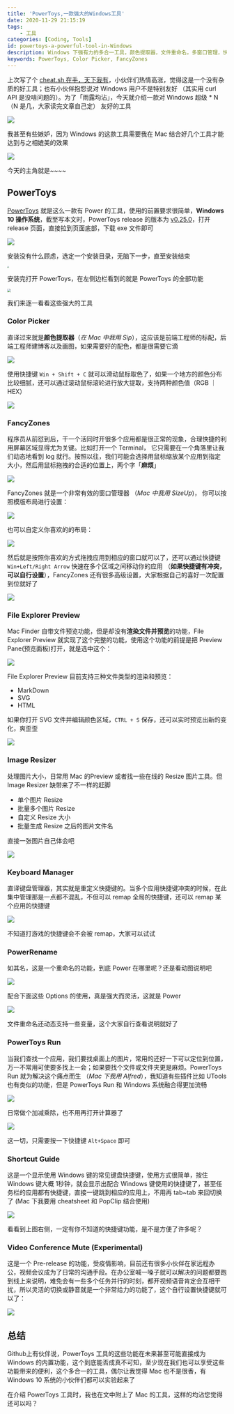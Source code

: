 ```yaml
---
title: 'PowerToys,一款强大的Windows工具'
date: 2020-11-29 21:15:19
tags:
    - 工具
categories: [Coding, Tools]
id: powertoys-a-powerful-tool-in-Windows
description: Windows 下强有力的多合一工具，颜色提取器，文件重命名，多窗口管理，快捷键管理，文件快速查找等功能一应俱全
keywords: PowerToys, Color Picker, FancyZones
---
```


上次写了个 [cheat.sh 在手，天下我有](https://dayarch.top/p/cheat.sh-usage.html)，小伙伴们热情高涨，觉得这是一个没有杂质的好工具；也有小伙伴抱怨说对 Windows 用户不是特别友好 （其实用 curl API 是没啥问题的）。为了「雨露均沾」，今天就介绍一款对 Windows 超级 * N （N 是几，大家读完文章自己定） 友好的工具

![](https://cdn.jsdelivr.net/gh/FraserYu/img-host/blog-img20201129212948.png)



我甚至有些嫉妒，因为 Windows 的这款工具需要我在 Mac 结合好几个工具才能达到与之相媲美的效果 

![](https://cdn.jsdelivr.net/gh/FraserYu/img-host/blog-img20201129192100.png)



今天的主角就是~~~~

## PowerToys

[PowerToys](https://github.com/microsoft/PowerToys "PowerToys") 就是这么一款有 Power 的工具，使用的前置要求很简单，**Windows 10 操作系统**，截至写本文时，PowerToys release 的版本为 [v0.25.0](https://github.com/microsoft/PowerToys/releases/tag/v0.25.0)，打开 release 页面，直接拉到页面底部，下载 exe 文件即可

![](https://cdn.jsdelivr.net/gh/FraserYu/img-host/blog-img20201129192934.png)

安装没有什么顾虑，选定一个安装目录，无脑下一步，直至安装结束

<img src="https://cdn.jsdelivr.net/gh/FraserYu/img-host/blog-img20201129193311.png" style="zoom:25%;" />



安装完打开 PowerToys，在左侧边栏看到的就是 PowerToys 的全部功能

<img src="https://cdn.jsdelivr.net/gh/FraserYu/img-host/blog-img20201129193836.png" style="zoom:50%;" />

我们来逐一看看这些强大的工具

### Color Picker

直译过来就是**颜色提取器**（*在 Mac 中我用 Sip*），这应该是前端工程师的标配，后端工程师建博客以及画图，如果需要好的配色，都是很需要它滴



![](https://cdn.jsdelivr.net/gh/FraserYu/img-host/blog-img20201129194218.png)



使用快捷键 `Win + Shift + C` 就可以滑动鼠标取色了，如果一个地方的颜色分布比较细腻，还可以通过滚动鼠标滚轮进行放大提取，支持两种颜色值（RGB ｜ HEX）

![](https://cdn.jsdelivr.net/gh/FraserYu/img-host/blog-img20201129194637.png)



### FancyZones

程序员从前怼到后，干一个活同时开很多个应用都是很正常的现象，合理快捷的利用屏幕区域显得尤为关键。比如打开一个 Terminal， 它只需要在一个角落里让我们动态地看到 log 就行。按照以往，我们可能会选择用鼠标缩放某个应用到指定大小，然后用鼠标拖拽的合适的位置上，两个字「**麻烦**」

![](https://cdn.jsdelivr.net/gh/FraserYu/img-host/blog-img20201129195313.png)



FancyZones 就是一个非常有效的窗口管理器 （*Mac 中我用 SizeUp*)， 你可以按照模版布局进行设置：

![](https://cdn.jsdelivr.net/gh/FraserYu/img-host/blog-img20201129195714.png)



也可以自定义你喜欢的的布局：

![](https://cdn.jsdelivr.net/gh/FraserYu/img-host/blog-img20201129195917.png)



然后就是按照你喜欢的方式拖拽应用到相应的窗口就可以了，还可以通过快捷键 `Win+Left/Right Arrow` 快速在多个区域之间移动你的应用 （**如果快捷键有冲突，可以自行设置**），FancyZones 还有很多高级设置，大家根据自己的喜好一次配置到位就好了

![](https://cdn.jsdelivr.net/gh/FraserYu/img-host/blog-img20201129200430.png)



### File Explorer Preview

Mac Finder 自带文件预览功能，但是却没有**渲染文件并预览**的功能，File Explorer Preview 就实现了这个完整的功能，使用这个功能的前提是把 Preview Pane(预览面板)打开，就是选中这个：

![](https://cdn.jsdelivr.net/gh/FraserYu/img-host/blog-img20201129201144.png)

File Explorer Preview 目前支持三种文件类型的渲染和预览：

- MarkDown
- SVG
- HTML 

如果你打开 SVG 文件并编辑颜色区域，`CTRL + S`  保存，还可以实时预览出新的变化，爽歪歪

![](https://cdn.jsdelivr.net/gh/FraserYu/img-host/blog-imgdemo.gif)



### Image Resizer

处理图片大小，日常用 Mac 的Preview 或者找一些在线的 Resize 图片工具。但 Image Resizer 缺带来了不一样的赶脚

- 单个图片 Resize
- 批量多个图片 Resize
- 自定义 Resize 大小
- 批量生成 Resize 之后的图片文件名

直接一张图片自己体会吧

![](https://cdn.jsdelivr.net/gh/FraserYu/img-host/blog-imgresizeSettings.gif)



### Keyboard Manager

直译键盘管理器，其实就是重定义快捷键的。当多个应用快捷键冲突的时候，在此集中管理那是一点都不混乱，不但可以 remap 全局的快捷键，还可以 remap 某个应用的快捷键

![](https://cdn.jsdelivr.net/gh/FraserYu/img-host/blog-img20201129202836.png)

不知道打游戏的快捷键会不会被 remap，大家可以试试



### PowerRename

如其名，这是一个重命名的功能，到底 Power 在哪里呢？还是看动图说明吧

![](https://cdn.jsdelivr.net/gh/FraserYu/img-host/blog-imgPowerRenameDemo.gif)



配合下面这些 Options 的使用，真是强大而灵活，这就是 Power

![](https://cdn.jsdelivr.net/gh/FraserYu/img-host/blog-img20201129203234.png)

文件重命名还动态支持一些变量，这个大家自行查看说明就好了



### PowerToys Run

当我们查找一个应用，我们要找桌面上的图片，常用的还好一下可以定位到位置，万一不常用可使要多找上一会；如果要找个文件或文件夹更是麻烦。PowerToys Run 就为解决这个痛点而生 （*Mac 下我用 Alfred*），我知道有些插件比如 UTools 也有类似的功能，但是 PowerToys Run 和 Windows 系统融合得更加流畅

![](https://cdn.jsdelivr.net/gh/FraserYu/img-host/blog-imgFeatures.gif)

日常做个加减乘除，也不用再打开计算器了

![](https://cdn.jsdelivr.net/gh/FraserYu/img-host/blog-imgFeaturesCalculator.gif)

这一切，只需要按一下快捷键 `Alt+Space` 即可



### Shortcut Guide

这是一个显示使用 Windows 键的常见键盘快捷键，使用方式很简单，按住 Windows 键大概 1秒钟，就会显示出配合 Windows 键使用的快捷键了，甚至任务栏的应用都有快捷键，直接一键跳到相应的应用上，不用再 tab~tab 来回切换了 (Mac 下我要用 cheatsheet 和 PopClip 结合使用)

![](https://cdn.jsdelivr.net/gh/FraserYu/img-host/blog-img20201129204234.png)

看看到上图右侧，一定有你不知道的快捷键功能，是不是方便了许多呢？



### Video Conference Mute (Experimental)

这是一个 Pre-release 的功能，受疫情影响，目前还有很多小伙伴在家远程办公，视频会议成为了日常的沟通手段。在办公室喊一嗓子就可以解决的问题都要跑到线上来说明，难免会有一些多个任务并行的时刻，都开视频语音肯定会互相干扰，所以灵活的切换或静音就是一个非常给力的功能了，这个自行设置快捷键就可以了：

![](https://cdn.jsdelivr.net/gh/FraserYu/img-host/blog-img20201129205407.png)



## 总结

Github上有伙伴说，PowerToys 工具的这些功能在未来甚至可能直接成为 Windows 的内置功能，这个到底能否成真不可知，至少现在我们也可以享受这些功能带来的便利，这个多合一的工具，偶尔让我觉得 Mac 也不是很香，有 Windows 10 系统的小伙伴们都可以实验起来了



在介绍 PowerToys 工具时，我也在文中附上了 Mac 的工具，这样的均沾您觉得还可以吗？
